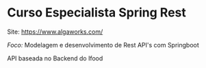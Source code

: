 # Curso Especialista Spring Rest 

Site: https://www.algaworks.com/  


*Foco:* Modelagem e desenvolvimento de Rest API's com Springboot


API baseada no Backend do Ifood

